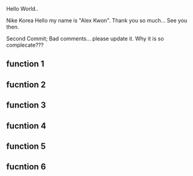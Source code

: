 Hello World..

Nike Korea 
Hello my name is "Alex Kwon".
Thank you so much...
See you then.

Second Commit;
Bad comments... please update it.
Why it is so complecate???

## function 1
## fucntion 2
## function 3
## fucntion 4
## function 5
## fucntion 6
